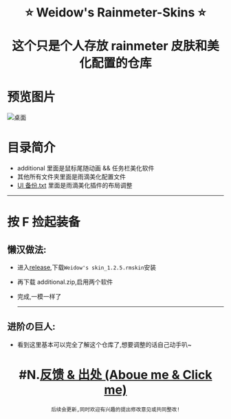 <!--
 * @Author: Weidows
 * @Date: 2020-09-11 22:49:29
 * @LastEditors: Weidows
 * @LastEditTime: 2020-09-24 21:47:47
 * @FilePath: \Weidowsg:\Repo\Rainmeter-skin\README.md
-->

<h1 align="center">

⭐️ Weidow's Rainmeter-Skins ⭐️

这个只是个人存放 rainmeter 皮肤和美化配置的仓库

</h1>

# 预览图片

![桌面](https://cdn.jsdelivr.net/gh/Weidows/Images/post/1/1/result.jpg)

# 目录简介

- additional 里面是鼠标尾随动画 && 任务栏美化软件
- 其他所有文件夹里面是雨滴美化配置文件
- [UI 备份.txt](./UI备份.txt) 里面是雨滴美化插件的布局调整

---

# 按 F 捡起装备

## 懒汉做法:

- 进入[release](https://github.com/Weidows/Rainmeter-skin/releases/tag/1.2.5),下载`Weidow's skin_1.2.5.rmskin`安装
- 再下载 additional.zip,启用两个软件
- 完成,一模一样了

  ***

## 进阶の巨人:

- 看到这里基本可以完全了解这个仓库了,想要调整的话自己动手叭~

<center>

# #N.[反馈 & 出处 (Aboue me & Click me)](https://weidows.gitee.io/tags/about)

    后续会更新,同时欢迎有兴趣的提出修改意见或共同整改!

</center>
